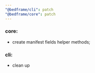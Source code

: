 ```yaml
---
"@bedframe/cli": patch
"@bedframe/core": patch
---
```


### core: 

- create manifest fields helper methods; 
 
### cli: 

- clean up
